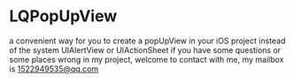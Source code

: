 # LQPopUpView
a convenient way for you to create a popUpView in your iOS project instead of the system UIAlertView or UIActionSheet
if you have some questions or some places wrong in my project, welcome to contact with me, my mailbox is 1522949535@qq.com
